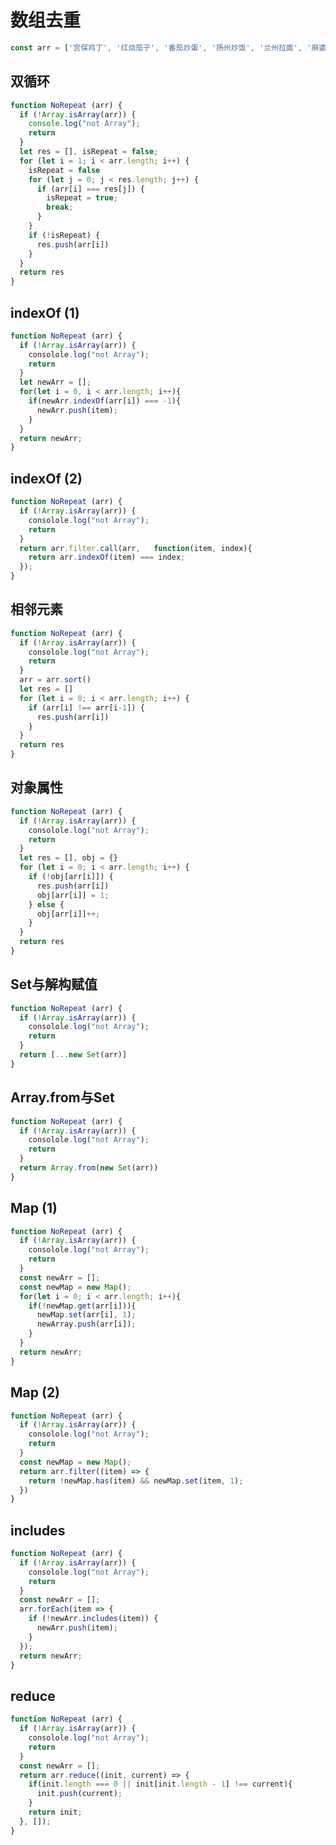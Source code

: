 <!--
 * @Author: shawicx d35f3153@proton.me
 * @Date: 2024-06-23 00:57:25
 * @LastEditors: shawicx d35f3153@proton.me
 * @LastEditTime: 2025-08-09 09:44:31
 * @Description: 
-->
# 数组去重

```typescript
const arr = ['宫保鸡丁', '红烧茄子', '番茄炒蛋', '扬州炒饭', '兰州拉面', '麻婆豆腐', '回锅牛肉', '红烧茄子'];
```

## 双循环

```typescript
function NoRepeat (arr) {
  if (!Array.isArray(arr)) {
    console.log("not Array");
    return
  }
  let res = [], isRepeat = false;
  for (let i = 1; i < arr.length; i++) {
    isRepeat = false
    for (let j = 0; j < res.length; j++) {
      if (arr[i] === res[j]) {
        isRepeat = true;
        break;
      }
    }
    if (!isRepeat) {
      res.push(arr[i])
    }
  }
  return res
}
```

## indexOf (1)

```typescript
function NoRepeat (arr) {
  if (!Array.isArray(arr)) {
    consolole.log("not Array");
    return
  }
  let newArr = [];
  for(let i = 0, i < arr.length; i++){
    if(newArr.indexOf(arr[i]) === -1){
      newArr.push(item);
    }
  }
  return newArr;
}
```

## indexOf (2)

```typescript
function NoRepeat (arr) {
  if (!Array.isArray(arr)) {
    consolole.log("not Array");
    return
  }
  return arr.filter.call(arr,   function(item, index){
    return arr.indexOf(item) === index;
  });
}
```

## 相邻元素

```typescript
function NoRepeat (arr) {
  if (!Array.isArray(arr)) {
    consolole.log("not Array");
    return
  }
  arr = arr.sort()
  let res = []
  for (let i = 0; i < arr.length; i++) {
    if (arr[i] !== arr[i-1]) {
      res.push(arr[i])
    }
  }
  return res
}
```

## 对象属性

```typescript
function NoRepeat (arr) {
  if (!Array.isArray(arr)) {
    consolole.log("not Array");
    return
  }
  let res = [], obj = {}
  for (let i = 0; i < arr.length; i++) {
    if (!obj[arr[i]]) {
      res.push(arr[i])
      obj[arr[i]] = 1;
    } else {
      obj[arr[i]]++;
    }
  }
  return res
}
```

## Set与解构赋值

```typescript
function NoRepeat (arr) {
  if (!Array.isArray(arr)) {
    consolole.log("not Array");
    return
  }
  return [...new Set(arr)]
}
```

## Array.from与Set

```typescript
function NoRepeat (arr) {
  if (!Array.isArray(arr)) {
    consolole.log("not Array");
    return
  }
  return Array.from(new Set(arr))
}
```

## Map (1)

```typescript
function NoRepeat (arr) {
  if (!Array.isArray(arr)) {
    consolole.log("not Array");
    return
  }
  const newArr = [];
  const newMap = new Map();
  for(let i = 0; i < arr.length; i++){
    if(!newMap.get(arr[i])){
      newMap.set(arr[i], 1);
      newArray.push(arr[i]);
    }
  }
  return newArr;
}
```

## Map (2)

```typescript
function NoRepeat (arr) {
  if (!Array.isArray(arr)) {
    consolole.log("not Array");
    return
  }
  const newMap = new Map();
  return arr.filter((item) => {
    return !newMap.has(item) && newMap.set(item, 1);
  })
}
```

## includes

```typescript
function NoRepeat (arr) {
  if (!Array.isArray(arr)) {
    consolole.log("not Array");
    return
  }
  const newArr = [];
  arr.forEach(item => {
    if (!newArr.includes(item)) {
      newArr.push(item);
    }
  });
  return newArr;    
}
```

## reduce

```typescript
function NoRepeat (arr) {
  if (!Array.isArray(arr)) {
    consolole.log("not Array");
    return
  }
  const newArr = [];
  return arr.reduce((init, current) => {
    if(init.length === 0 || init[init.length - 1] !== current){
      init.push(current);
    }
    return init;
  }, []);
}
```
